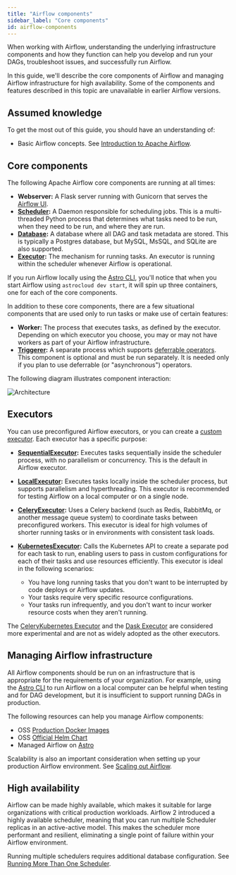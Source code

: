 ```yaml
---
title: "Airflow components"
sidebar_label: "Core components"
id: airflow-components
---
```


<head>
  <meta name="description" content="Understand the core components of Apache Airflow 2.0+. Review their functions and find out which components to run for specific use cases." />
  <meta name="og:description" content="Understand the core components of Apache Airflow 2.0+. Review their functions and find out which components to run for specific use cases." />
</head>

When working with Airflow, understanding the underlying infrastructure components and how they function can help you develop and run your DAGs, troubleshoot issues, and successfully run Airflow.

In this guide, we'll describe the core components of Airflow and managing Airflow infrastructure for high availability. Some of the components and features described in this topic are unavailable in earlier Airflow versions.

## Assumed knowledge

To get the most out of this guide, you should have an understanding of:

- Basic Airflow concepts. See [Introduction to Apache Airflow](intro-to-airflow.md).

## Core components

The following Apache Airflow core components are running at all times: 

- **Webserver:** A Flask server running with Gunicorn that serves the [Airflow UI](airflow-ui.md).
- **[Scheduler](https://airflow.apache.org/docs/apache-airflow/stable/concepts/scheduler.html):** A Daemon responsible for scheduling jobs. This is a multi-threaded Python process that determines what tasks need to be run, when they need to be run, and where they are run.
- **[Database](https://airflow.apache.org/docs/apache-airflow/stable/howto/set-up-database.html):** A database where all DAG and task metadata are stored. This is typically a Postgres database, but MySQL, MsSQL, and SQLite are also supported.
- **[Executor](https://airflow.apache.org/docs/apache-airflow/stable/executor/index.html):** The mechanism for running tasks. An executor is running within the scheduler whenever Airflow is operational.

If you run Airflow locally using the [Astro CLI](https://docs.astronomer.io/astro/install-cli), you'll notice that when you start Airflow using `astrocloud dev start`, it will spin up three containers, one for each of the core components.

In addition to these core components, there are a few situational components that are used only to run tasks or make use of certain features:

- **Worker:** The process that executes tasks, as defined by the executor. Depending on which executor you choose, you may or may not have workers as part of your Airflow infrastructure.
- **[Triggerer](https://airflow.apache.org/docs/apache-airflow/stable/concepts/deferring.html):** A separate process which supports [deferrable operators](deferrable-operators.md). This component is optional and must be run separately. It is needed only if you plan to use deferrable (or "asynchronous") operators. 

The following diagram illustrates component interaction:

![Architecture](/img/guides/airflow_component_architecture.png)

## Executors

You can use preconfigured Airflow executors, or you can create a [custom executor](https://airflow.apache.org/docs/apache-airflow/stable/executor/index.html). Each executor has a specific purpose:

- **[SequentialExecutor](https://airflow.apache.org/docs/apache-airflow/stable/executor/sequential.html):** Executes tasks sequentially inside the scheduler process, with no parallelism or concurrency. This is the default in Airflow executor.
- **[LocalExecutor](https://airflow.apache.org/docs/apache-airflow/stable/executor/local.html):** Executes tasks locally inside the scheduler process, but supports parallelism and hyperthreading. This executor is recommended for testing Airflow on a local computer or on a single node.
- **[CeleryExecutor](https://airflow.apache.org/docs/apache-airflow/stable/executor/celery.html):** Uses a Celery backend (such as Redis, RabbitMq, or another message queue system) to coordinate tasks between preconfigured workers. This executor is ideal for high volumes of shorter running tasks or in environments with consistent task loads.
- **[KubernetesExecutor](https://airflow.apache.org/docs/apache-airflow/stable/executor/kubernetes.html):** Calls the Kubernetes API to create a separate pod for each task to run, enabling users to pass in custom configurations for each of their tasks and use resources efficiently. This executor is ideal in the following scenarios: 

    - You have long running tasks that you don't want to be interrupted by code deploys or Airflow updates.
    - Your tasks require very specific resource configurations.
    - Your tasks run infrequently, and you don't want to incur worker resource costs when they aren't running.

The [CeleryKubernetes Executor](https://airflow.apache.org/docs/apache-airflow/stable/executor/celery_kubernetes.html) and the [Dask Executor](https://airflow.apache.org/docs/apache-airflow/stable/executor/dask.html) are considered more experimental and are not as widely adopted as the other executors.

## Managing Airflow infrastructure

All Airflow components should be run on an infrastructure that is appropriate for the requirements of your organization. For example, using the [Astro CLI](https://docs.astronomer.io/astro/install-cli) to run Airflow on a local computer can be helpful when testing and for DAG development, but it is insufficient to support running DAGs in production. 

The following resources can help you manage Airflow components:

- OSS [Production Docker Images](https://airflow.apache.org/docs/apache-airflow/stable/installation/index.html#using-production-docker-images)
- OSS [Official Helm Chart](https://airflow.apache.org/docs/apache-airflow/stable/installation/index.html#using-official-airflow-helm-chart)
- Managed Airflow on [Astro](https://www.astronomer.io/product/)

Scalability is also an important consideration when setting up your production Airflow environment. See [Scaling out Airflow](airflow-scaling-workers.md).

## High availability

Airflow can be made highly available, which makes it suitable for large organizations with critical production workloads. Airflow 2 introduced a highly available scheduler, meaning that you can run multiple Scheduler replicas in an active-active model. This makes the scheduler more performant and resilient, eliminating a single point of failure within your Airflow environment. 

Running multiple schedulers requires additional database configuration. See [Running More Than One Scheduler](https://airflow.apache.org/docs/apache-airflow/stable/concepts/scheduler.html#running-more-than-one-scheduler).
